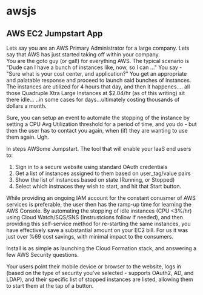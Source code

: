 # awsjs
## AWS EC2 Jumpstart App

Lets say you are an AWS Primary Administrator for a large company.
Lets say that AWS has just started taking off within your company.  
You are the goto guy (or gal!) for everything AWS.
The typical scenario is "Dude can I have a bunch of instances like, now, so I can ..."
You say - "Sure what is your cost center, and application?"
You get an appropriate and palatable response and proceed to launch said bunches of instances.
The instances are utilized for 4 hours that day, and then it happenes....
all those Quadruple Xtra Large Instances at $2.04/hr (as of this writing) sit there idle...
..in some cases for days...ultimately costing thousands of dollars a month.

Sure, you can setup an event to automate the stopping of the instance by setting a CPU Avg Utilization threshold for a period of time, and you do - but then the user has to contact you again, when (if)
they are wanting to use them again.  Ugh.

In steps AWSome Jumpstart.  The tool that will enable your IaaS end users to:

1. Sign in to a secure website using standard OAuth credentials
2. Get a list of instances assigned to them based on user_tag/value pairs
3. Show the list of instances based on state (Running, or Stopped)
4. Select which instnaces they wish to start, and hit that Start button.

While providing an ongoing IAM account for the constant conusmer of AWS services is preferable, the user then has the ramp-up time for learning the AWS Console.
By automating the stopping of idle instances (CPU <3%/hr) using Cloud Watch/SQS/SNS (Instrustcions follow if needed), and then providing this self-service method for re-starting the same instances, you have effectively save a substantial amount on your EC2 bill.  For us it was just over %69 cost savings, with minimal impact to the consumers.

Install is as simple as launching the Cloud Formation stack, and answering a few AWS Security questions.

Your users point their mobile device or browser to the website, logs in (based on the type of security you've selected - supports OAuth2, AD, and LDAP), and their specific list of stopped instances are listed, allowing them to start them at the tap of a button.

